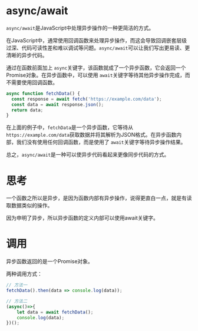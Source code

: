 # async/await

`async/await`是JavaScript中处理异步操作的一种更简洁的方式。

在JavaScript中，通常使用回调函数来处理异步操作，而这会导致回调嵌套层级过深、代码可读性差和难以调试等问题。`async/await`可以让我们写出更易读、更清晰的异步代码。

通过在函数前面加上 `async`关键字，该函数就成了一个异步函数，它会返回一个Promise对象。在异步函数中，可以使用 `await`关键字等待其他异步操作完成，而不需要使用回调函数。

```js
async function fetchData() {
  const response = await fetch('https://example.com/data');
  const data = await response.json();
  return data;
}
```

在上面的例子中，`fetchData`是一个异步函数，它等待从 `https://example.com/data`获取数据并将其解析为JSON格式。在异步函数内部，我们没有使用任何回调函数，而是使用了 `await`关键字等待异步操作结果。

总之，`async/await`是一种可以使异步代码看起来更像同步代码的方式。

# 思考

一个函数之所以是异步，是因为函数内部有异步操作，说得更直白一点，就是有读取数据类似的操作。

因为申明了异步，所以异步函数的定义内部可以使用await关键字。

# 调用

异步函数返回的是一个Promise对象。

两种调用方式：

```js
// 方法一
fetchData().then(data => console.log(data));

// 方法二
(async()=>{
    let data = await fetchData();
    console.log(data);
})();
```
